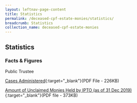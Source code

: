```yaml
---
layout: leftnav-page-content
title: Statistics
permalink: /deceased-cpf-estate-monies/statistics/
breadcrumb: Statistics
collection_name: deceased-cpf-estate-monies
---
```


Statistics
---

### **Facts & Figures**

Public Trustee

[Cases Administered](/files/TrustCasesAdministeredAug20.pdf){:target="_blank"}(PDF File - 226KB)

[Amount of Unclaimed Monies Held by IPTO (as of 31 Dec 2019)](/files/IPTOUnclaimedMonies_31Dec2019.pdf){:target="_blank"}(PDF file - 373KB)

